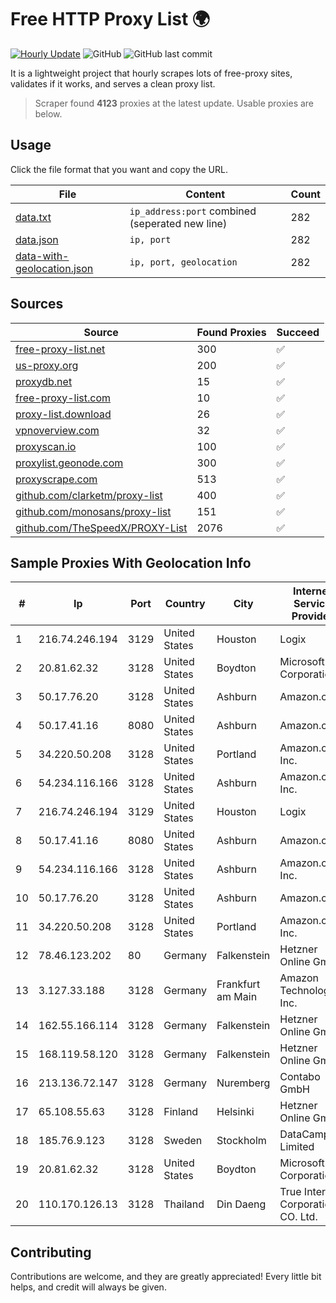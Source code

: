 
# Free HTTP Proxy List 🌍

[![Hourly Update](https://github.com/mertguvencli/http-proxy-list/actions/workflows/main.yml/badge.svg?branch=main)](https://github.com/mertguvencli/http-proxy-list/actions/workflows/main.yml)
![GitHub](https://img.shields.io/github/license/mertguvencli/http-proxy-list)
![GitHub last commit](https://img.shields.io/github/last-commit/mertguvencli/http-proxy-list)

It is a lightweight project that hourly scrapes lots of free-proxy sites, validates if it works, and serves a clean proxy list.


> Scraper found **4123** proxies at the latest update. Usable proxies are below.

## Usage

Click the file format that you want and copy the URL.


|File|Content|Count|
|----|-------|-----|
|[data.txt](https://raw.githubusercontent.com/mertguvencli/http-proxy-list/main/proxy-list/data.txt)|`ip_address:port` combined (seperated new line)|282|
|[data.json](https://raw.githubusercontent.com/mertguvencli/http-proxy-list/main/proxy-list/data.json)|`ip, port`|282|
|[data-with-geolocation.json](https://raw.githubusercontent.com/mertguvencli/http-proxy-list/main/proxy-list/data-with-geolocation.json)|`ip, port, geolocation`|282|

## Sources

|Source|Found Proxies|Succeed|
|------|-------------|-------|
|[free-proxy-list.net](https://free-proxy-list.net)|300|✅|
|[us-proxy.org](https://www.us-proxy.org)|200|✅|
|[proxydb.net](http://proxydb.net)|15|✅|
|[free-proxy-list.com](https://free-proxy-list.com/?page=&port=&type%5B%5D=http&type%5B%5D=https&up_time=0&search=Search)|10|✅|
|[proxy-list.download](https://www.proxy-list.download/HTTP)|26|✅|
|[vpnoverview.com](https://vpnoverview.com/privacy/anonymous-browsing/free-proxy-servers)|32|✅|
|[proxyscan.io](https://www.proxyscan.io)|100|✅|
|[proxylist.geonode.com](https://proxylist.geonode.com/api/proxy-list?limit=300&page=1&sort_by=lastChecked&sort_type=desc&protocols=http,https)|300|✅|
|[proxyscrape.com](https://api.proxyscrape.com/v2/?request=displayproxies&protocol=http&timeout=10000&country=all&ssl=all&anonymity=all)|513|✅|
|[github.com/clarketm/proxy-list](https://raw.githubusercontent.com/clarketm/proxy-list/master/proxy-list-raw.txt)|400|✅|
|[github.com/monosans/proxy-list](https://raw.githubusercontent.com/monosans/proxy-list/main/proxies/http.txt)|151|✅|
|[github.com/TheSpeedX/PROXY-List](https://raw.githubusercontent.com/TheSpeedX/PROXY-List/master/http.txt)|2076|✅|


## Sample Proxies With Geolocation Info

|#|Ip|Port|Country|City|Internet Service Provider|
|-|--|----|-------|----|-------------------------|
|1|216.74.246.194|3129|United States|Houston|Logix|
|2|20.81.62.32|3128|United States|Boydton|Microsoft Corporation|
|3|50.17.76.20|3128|United States|Ashburn|Amazon.com|
|4|50.17.41.16|8080|United States|Ashburn|Amazon.com|
|5|34.220.50.208|3128|United States|Portland|Amazon.com, Inc.|
|6|54.234.116.166|3128|United States|Ashburn|Amazon.com, Inc.|
|7|216.74.246.194|3129|United States|Houston|Logix|
|8|50.17.41.16|8080|United States|Ashburn|Amazon.com|
|9|54.234.116.166|3128|United States|Ashburn|Amazon.com, Inc.|
|10|50.17.76.20|3128|United States|Ashburn|Amazon.com|
|11|34.220.50.208|3128|United States|Portland|Amazon.com, Inc.|
|12|78.46.123.202|80|Germany|Falkenstein|Hetzner Online GmbH|
|13|3.127.33.188|3128|Germany|Frankfurt am Main|Amazon Technologies Inc.|
|14|162.55.166.114|3128|Germany|Falkenstein|Hetzner Online GmbH|
|15|168.119.58.120|3128|Germany|Falkenstein|Hetzner Online GmbH|
|16|213.136.72.147|3128|Germany|Nuremberg|Contabo GmbH|
|17|65.108.55.63|3128|Finland|Helsinki|Hetzner Online GmbH|
|18|185.76.9.123|3128|Sweden|Stockholm|DataCamp Limited|
|19|20.81.62.32|3128|United States|Boydton|Microsoft Corporation|
|20|110.170.126.13|3128|Thailand|Din Daeng|True Internet Corporation CO. Ltd.|



## Contributing

Contributions are welcome, and they are greatly appreciated! Every
little bit helps, and credit will always be given.

